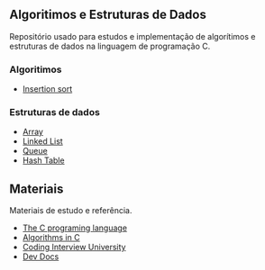 ## Algoritimos e Estruturas de Dados

Repositório usado para estudos e implementação de algorítimos e estruturas de dados na linguagem de programação C.

### Algoritimos

- [Insertion sort](algorithms/insertion_sort.md)

### Estruturas de dados

- [Array](data_structures/array.md)
- [Linked List](data_structures/linked_list.md)
- [Queue](data_structures/queue.md)
- [Hash Table](data_structures/hash_table.md)

## Materiais

Materiais de estudo e referência.

- [The C programing language](https://www.amazon.com/Programming-Language-PROGRAMMING-LANG-_p2-ebook/dp/B009ZUZ9FW?language=pt_BR)
- [Algorithms in C](https://www.amazon.com/Algorithms-Parts-1-5-Bundle-Fundamentals/dp/0201756080)
- [Coding Interview University](https://github.com/jwasham/coding-interview-university)
- [Dev Docs](https://devdocs.io/c/)